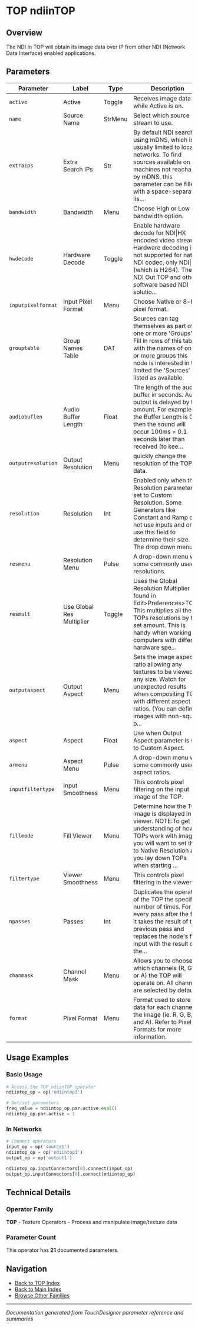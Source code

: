 # TOP ndiinTOP

## Overview

The NDI In TOP will obtain its image data over IP from other NDI (Network Data Interface) enabled applications.

## Parameters

| Parameter | Label | Type | Description |
|-----------|-------|------|-------------|
| `active` | Active | Toggle | Receives image data while Active is on. |
| `name` | Source Name | StrMenu | Select which source stream to use. |
| `extraips` | Extra Search IPs | Str | By default NDI searches using mDNS, which is usually limited to locate networks. To find sources available on machines not reachable by mDNS, this parameter can be filled with a space-separated lis... |
| `bandwidth` | Bandwidth | Menu | Choose High or Low bandwidth option. |
| `hwdecode` | Hardware Decode | Toggle | Enable hardware decode for NDI\|HX encoded video streams. Hardware decoding is not supported for native NDI codec, only NDI\|HX (which is H264). The NDI Out TOP and other software based NDI solutio... |
| `inputpixelformat` | Input Pixel Format | Menu | Choose Native or 8-bit pixel format. |
| `grouptable` | Group Names Table | DAT | Sources can tag themselves as part of one or more 'Groups'. Fill in rows of this table with the names of one or more groups this node is interested in to limited the 'Sources' listed as available. |
| `audiobuflen` | Audio Buffer Length | Float | The length of the audio buffer in seconds. Audio output is delayed by this amount. For example, if the Buffer Length is 0.1 then the sound will occur 100ms = 0.1 seconds later than received (to kee... |
| `outputresolution` | Output Resolution | Menu | quickly change the resolution of the TOP's data. |
| `resolution` | Resolution | Int | Enabled only when the Resolution parameter is set to Custom Resolution. Some Generators like Constant and Ramp do not use inputs and only use this field to determine their size. The drop down menu ... |
| `resmenu` | Resolution Menu | Pulse | A drop-down menu with some commonly used resolutions. |
| `resmult` | Use Global Res Multiplier | Toggle | Uses the Global Resolution Multiplier found in Edit>Preferences>TOPs. This multiplies all the TOPs resolutions by the set amount. This is handy when working on computers with different hardware spe... |
| `outputaspect` | Output Aspect | Menu | Sets the image aspect ratio allowing any textures to be viewed in any size. Watch for unexpected results when compositing TOPs with different aspect ratios. (You can define images with non-square p... |
| `aspect` | Aspect | Float | Use when Output Aspect parameter is set to Custom Aspect. |
| `armenu` | Aspect Menu | Pulse | A drop-down menu with some commonly used aspect ratios. |
| `inputfiltertype` | Input Smoothness | Menu | This controls pixel filtering on the input image of the TOP. |
| `fillmode` | Fill Viewer | Menu | Determine how the TOP image is displayed in the viewer. NOTE:To get an understanding of how TOPs work with images, you will want to set this to Native Resolution as you lay down TOPs when starting ... |
| `filtertype` | Viewer Smoothness | Menu | This controls pixel filtering in the viewers. |
| `npasses` | Passes | Int | Duplicates the operation of the TOP the specified number of times. For every pass after the first it takes the result of the previous pass and replaces the node's first input with the result of the... |
| `chanmask` | Channel Mask | Menu | Allows you to choose which channels (R, G, B, or A) the TOP will operate on. All channels are selected by default. |
| `format` | Pixel Format | Menu | Format used to store data for each channel in the image (ie. R, G, B, and A). Refer to Pixel Formats for more information. |

## Usage Examples

### Basic Usage

```python
# Access the TOP ndiinTOP operator
ndiintop_op = op('ndiintop1')

# Get/set parameters
freq_value = ndiintop_op.par.active.eval()
ndiintop_op.par.active = 1
```

### In Networks

```python
# Connect operators
input_op = op('source1')
ndiintop_op = op('ndiintop1')
output_op = op('output1')

ndiintop_op.inputConnectors[0].connect(input_op)
output_op.inputConnectors[0].connect(ndiintop_op)
```

## Technical Details

### Operator Family

**TOP** - Texture Operators - Process and manipulate image/texture data

### Parameter Count

This operator has **21** documented parameters.

## Navigation

- [Back to TOP Index](../TOP/TOP_INDEX.md)
- [Back to Main Index](../OPERATORS_INDEX.md)
- [Browse Other Families](../OPERATORS_INDEX.md#quick-navigation)

---
*Documentation generated from TouchDesigner parameter reference and summaries*
